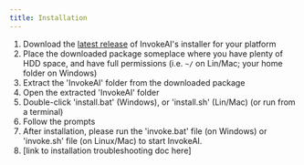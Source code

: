 ```yaml
---
title: Installation
---
```


1. Download the [latest release](https://github.com/invoke-ai/InvokeAI/releases/latest)
   of InvokeAI's installer for your platform
1. Place the downloaded package someplace where you have plenty of HDD space,
   and have full permissions (i.e. `~/` on Lin/Mac; your home folder on Windows)
1. Extract the 'InvokeAI' folder from the downloaded package
1. Open the extracted 'InvokeAI' folder
1. Double-click 'install.bat' (Windows), or 'install.sh' (Lin/Mac) (or run from a terminal)
1. Follow the prompts
1. After installation, please run the 'invoke.bat' file (on Windows) or
   'invoke.sh' file (on Linux/Mac) to start InvokeAI.
1. [link to installation troubleshooting doc here]
